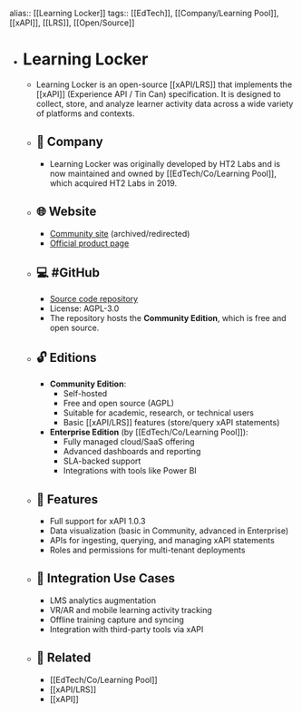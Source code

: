alias:: [[Learning Locker]]
tags:: [[EdTech]], [[Company/Learning Pool]], [[xAPI]], [[LRS]], [[Open/Source]]

- # Learning Locker
  - Learning Locker is an open-source [[xAPI/LRS]] that implements the [[xAPI]] (Experience API / Tin Can) specification. It is designed to collect, store, and analyze learner activity data across a wide variety of platforms and contexts.
  - ## 🏢 Company
    - Learning Locker was originally developed by HT2 Labs and is now maintained and owned by [[EdTech/Co/Learning Pool]], which acquired HT2 Labs in 2019.
  - ## 🌐 Website
    - [Community site](https://www.learninglocker.co.uk) (archived/redirected)
    - [Official product page](https://learningpool.com/solutions/learning-record-store-learning-locker/)
  - ## 💻 #GitHub
    - [Source code repository](https://github.com/LearningLocker)
    - License: AGPL-3.0
    - The repository hosts the **Community Edition**, which is free and open source.
  - ## 🔓 Editions
    - **Community Edition**:
      - Self-hosted
      - Free and open source (AGPL)
      - Suitable for academic, research, or technical users
      - Basic [[xAPI/LRS]] features (store/query xAPI statements)
    - **Enterprise Edition** (by [[EdTech/Co/Learning Pool]]):
      - Fully managed cloud/SaaS offering
      - Advanced dashboards and reporting
      - SLA-backed support
      - Integrations with tools like Power BI
  - ## 🔧 Features
    - Full support for xAPI 1.0.3
    - Data visualization (basic in Community, advanced in Enterprise)
    - APIs for ingesting, querying, and managing xAPI statements
    - Roles and permissions for multi-tenant deployments
  - ## 🧩 Integration Use Cases
    - LMS analytics augmentation
    - VR/AR and mobile learning activity tracking
    - Offline training capture and syncing
    - Integration with third-party tools via xAPI
  - ## 🔗 Related
    - [[EdTech/Co/Learning Pool]]
    - [[xAPI/LRS]]
    - [[xAPI]]